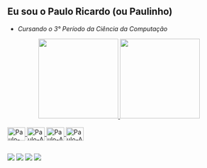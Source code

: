## Eu sou o Paulo Ricardo (ou Paulinho)
- *Cursando o 3° Período da Ciência da Computação*

<div align="center">
  <a href="https://github.com/pauloponcz">
  <img height="180em" src="https://github-readme-stats.vercel.app/api?username=pauloponcz&show_icons=true&theme=cobalt&include_all_commits=true&count_private=true"/>
  <img height="180em" src="https://github-readme-stats.vercel.app/api/top-langs/?username=pauloponcz&layout=compact&langs_count=7&theme=cobalt"/>
</div>
 
 <div style="display: inline_block"><br>
  <img align="center" alt="Paulo-C" height="30" width="40" src="https://cdn.jsdelivr.net/gh/devicons/devicon/icons/c/c-original.svg" />
  <img align="center" alt="Paulo-A" height="30" width="40" src="https://cdn.jsdelivr.net/gh/devicons/devicon/icons/android/android-plain.svg" />
  <img align="center" alt="Paulo-A" height="30" width="40" src="https://cdn.jsdelivr.net/gh/devicons/devicon/icons/opera/opera-original.svg" />
  <img align="center" alt="Paulo-A" height="30" width="40" src="https://cdn.jsdelivr.net/gh/devicons/devicon/icons/windows8/windows8-original.svg" />
</div>
  
##
  
<div> 
  <a href="https://www.instagram.com/pauloponcz/" target="_blank"><img src="https://img.shields.io/badge/-Instagram-%23E4405F?style=for-the-badge&logo=instagram&logoColor=white" target="_blank"></a>
  <a href = "mailto:paulo.ric03@gmail.com"><img src="https://img.shields.io/badge/Gmail-D14836?style=for-the-badge&logo=gmail&logoColor=white" target="_blank"></a>
  <a href="https://www.linkedin.com/in/paulo-ponczkovski-685810144/" target="_blank"><img src="https://img.shields.io/badge/-LinkedIn-%230077B5?style=for-the-badge&logo=linkedin&logoColor=white" target="_blank"></a> 
  <a href="https://steamcommunity.com/id/pauloponcz/" target="_blank"><img src="https://img.shields.io/badge/Steam-000000?style=for-the-badge&logo=steam&logoColor=white" target="_blank"></a>
</div>
